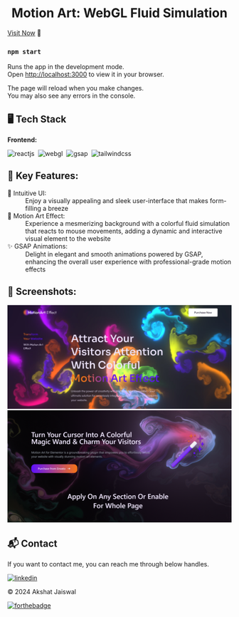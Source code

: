 <h1 align="center">Motion Art: WebGL Fluid Simulation</h1>

[Visit Now](https://example.com/) 🚀
### `npm start`

Runs the app in the development mode.\
Open [http://localhost:3000](http://localhost:3000) to view it in your browser.

The page will reload when you make changes.\
You may also see any errors in the console.


## 🖥️ Tech Stack
**Frontend:**

![reactjs](https://img.shields.io/badge/React-20232A?style=for-the-badge&logo=react&logoColor=61DAFB)&nbsp;
![webgl](https://img.shields.io/badge/WebGL-990000?style=for-the-badge&logo=webgl&logoColor=white)&nbsp;
![gsap](https://img.shields.io/badge/GSAP-88CE02?style=for-the-badge&logo=greensock&logoColor=white)&nbsp;
![tailwindcss](https://img.shields.io/badge/Tailwind_CSS-38B2AC?style=for-the-badge&logo=tailwind-css&logoColor=white)&nbsp;


## 📌 Key Features:
<dl>
<dt>🎨 Intuitive UI: </dt><dd> Enjoy a visually appealing and sleek user-interface that makes form-filling a breeze</dd>
<dt>🌈 Motion Art Effect: </dt><dd> Experience a mesmerizing background with a colorful fluid simulation that reacts to mouse movements, adding a dynamic and interactive visual element to the website</dd>
<dt>✨ GSAP Animations: </dt><dd> Delight in elegant and smooth animations powered by GSAP, enhancing the overall user experience with professional-grade motion effects</dd>

</dl>

## 📌 Screenshots:
![business](/img/home.jpg)
![owner](/img/wand.png)


<h2>📬 Contact</h2>

If you want to contact me, you can reach me through below handles.

[![linkedin](https://img.shields.io/badge/LinkedIn-0077B5?style=for-the-badge&logo=linkedin&logoColor=white)](https://www.linkedin.com/in/akshat-jaiswal-4664a2197)

© 2024 Akshat Jaiswal

[![forthebadge](https://forthebadge.com/images/badges/built-with-love.svg)](https://forthebadge.com)


